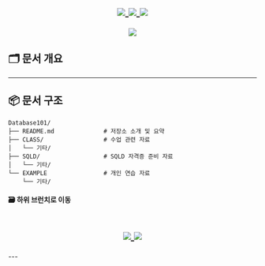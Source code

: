 
<h1 align="center">
  <a href="https://github.com/skwjdgh">
    <img align="center" src="https://img.shields.io/badge/goto-Main-green.svg" />
  </a>

  <a href="https://github.com/skwjdgh/Back">
    <img align="center" src="https://img.shields.io/badge/goto-Front-green.svg" />
  </a>
  
  <a href="https://github.com/skwjdgh/Database101_study">
    <img align="center" src="https://img.shields.io/badge/goto-DB-green.svg" />
  </a>
  
</h1>


<p align="center">
  <img src="https://capsule-render.vercel.app/api?type=blur&height=200&color=gradient&text=SQL101%20CLASS&descAlign=59&section=header">
</p>


## 🗂 문서 개요

---

## 📦 문서 구조

```
Database101/
├── README.md              # 저장소 소개 및 요약
├── CLASS/                 # 수업 관련 자료
│   └── 기타/
├── SQLD/                  # SQLD 자격증 준비 자료
│   └── 기타/
└── EXAMPLE                # 개인 연습 자료                 
    └── 기타/
```
####  🗃️ 하위 브런치로 이동

<h1 align="center">
  
  <a href="https://github.com/skwjdgh/Database101_study/tree/SQLD">
    <img align="center" src="https://img.shields.io/badge/goto-SQLD-yellow.svg" />
  </a>
  <a href="https://github.com/skwjdgh/Database101_study/tree/EXAMPLE">
    <img align="center" src="https://img.shields.io/badge/goto-Example-yellow.svg" />
  </a>
  
</h1>
---
